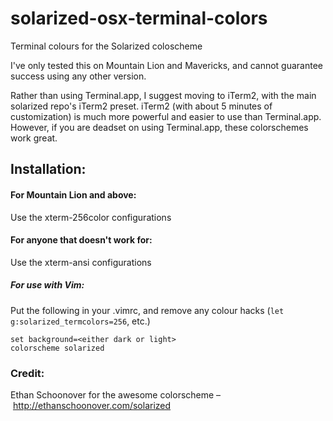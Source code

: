 solarized-osx-terminal-colors
=============================

Terminal colours for the Solarized coloscheme

I've only tested this on Mountain Lion and Mavericks, and cannot guarantee success using any other version.

Rather than using Terminal.app, I suggest moving to iTerm2, with the main solarized repo's iTerm2 preset. iTerm2 (with about 5 minutes of customization) is much more powerful and easier to use than Terminal.app. However, if you are deadset on using Terminal.app, these colorschemes work great.

Installation:
-------------
#### For Mountain Lion and above:
Use the xterm-256color configurations

#### For anyone that doesn't work for:
Use the xterm-ansi configurations


##### For use with Vim:
Put the following in your .vimrc, and remove any colour hacks (`let g:solarized_termcolors=256`, etc.)

    set background=<either dark or light>
    colorscheme solarized

### Credit:
Ethan Schoonover for the awesome colorscheme – http://ethanschoonover.com/solarized

